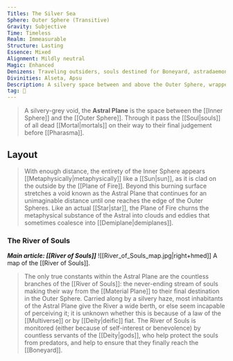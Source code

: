 ```yaml
---
Titles: The Silver Sea
Sphere: Outer Sphere (Transitive)
Gravity: Subjective
Time: Timeless
Realm: Immeasurable
Structure: Lasting
Essence: Mixed
Alignment: Mildly neutral
Magic: Enhanced
Denizens: Traveling outsiders, souls destined for Boneyard, astradaemons
Divinities: Alseta, Apsu
Description: A silvery space between and above the Outer Sphere, wrapped around the Plane of Fire
tag: 🌌
---
```


> A silvery-grey void, the **Astral Plane** is the space between the [[Inner Sphere]] and the [[Outer Sphere]]. Through it pass the [[Soul|souls]] of all dead [[Mortal|mortals]] on their way to their final judgement before [[Pharasma]].


## Layout

> With enough distance, the entirety of the Inner Sphere appears [[Metaphysically|metaphysically]] like a [[Sun|sun]], as it is clad on the outside by the [[Plane of Fire]]. Beyond this burning surface stretches a void known as the Astral Plane that continues for an unimaginable distance until one reaches the edge of the Outer Spheres. Like an actual [[Star|star]], the Plane of Fire churns the metaphysical substance of the Astral into clouds and eddies that sometimes coalesce into [[Demiplane|demiplanes]].


### The River of Souls

***Main article: [[River of Souls]]***
![[River_of_Souls_map.jpg|right+hmed]] 
 A map of the [[River of Souls]].
> The only true constants within the Astral Plane are the countless branches of the [[River of Souls]]: the never-ending stream of souls making their way from the [[Material Plane]] to their final destination in the Outer Sphere. Carried along by a silvery haze, most inhabitants of the Astral Plane give the River a wide berth, or else seem incapable of perceiving it; it is unknown whether this is because of a law of the [[Multiverse]] or by [[Deity|deific]] fiat. The River of Souls is monitored (either because of self-interest or benevolence) by countless servants of the [[Deity|gods]], who help protect the souls from predators, and help to ensure that they finally reach the [[Boneyard]].








